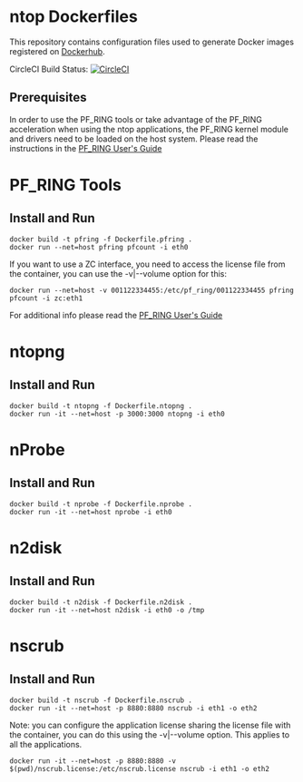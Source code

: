# ntop Dockerfiles

This repository contains configuration files used to generate Docker images registered on [Dockerhub](https://hub.docker.com/u/ntop).

CircleCI Build Status: [![CircleCI](https://circleci.com/gh/jonbackhaus/docker-ntop/tree/master.svg?style=svg&circle-token=57dec09a295a46bd9596878687f48f3e5f4f7298)](https://circleci.com/gh/jonbackhaus/docker-ntop/tree/master)

## Prerequisites

In order to use the PF_RING tools or take advantage of the PF_RING acceleration when using the ntop
applications, the PF_RING kernel module and drivers need to be loaded on the host system. Please 
read the instructions in the [PF_RING User's Guide](http://www.ntop.org/guides/pf_ring/get_started/index.html)

# PF_RING Tools

## Install and Run

```
docker build -t pfring -f Dockerfile.pfring .
docker run --net=host pfring pfcount -i eth0
```

If you want to use a ZC interface, you need to access the license file from the container, 
you can use the -v|--volume option for this:

```
docker run --net=host -v 001122334455:/etc/pf_ring/001122334455 pfring pfcount -i zc:eth1
```

For additional info please read the [PF_RING User's Guide](http://www.ntop.org/guides/pf_ring/containers/docker.html)

# ntopng

## Install and Run

```
docker build -t ntopng -f Dockerfile.ntopng .
docker run -it --net=host -p 3000:3000 ntopng -i eth0
```

# nProbe

## Install and Run

```
docker build -t nprobe -f Dockerfile.nprobe .
docker run -it --net=host nprobe -i eth0
```

# n2disk

## Install and Run

```
docker build -t n2disk -f Dockerfile.n2disk .
docker run -it --net=host n2disk -i eth0 -o /tmp
```

# nscrub

## Install and Run

```
docker build -t nscrub -f Dockerfile.nscrub .
docker run -it --net=host -p 8880:8880 nscrub -i eth1 -o eth2
```

Note: you can configure the application license sharing the license file with the container, 
you can do this using the -v|--volume option. This applies to all the applications.

```
docker run -it --net=host -p 8880:8880 -v $(pwd)/nscrub.license:/etc/nscrub.license nscrub -i eth1 -o eth2
```

